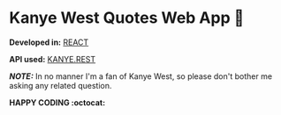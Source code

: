 # Kanye West Quotes Web App :ocean:

**Developed in:** [REACT]( https://github.com/facebook/react )

**API used:** [KANYE.REST]( https://github.com/ajzbc/kanye.rest )

***NOTE:*** In no manner I'm a fan of Kanye West, so please don't bother me asking any related question.

**HAPPY CODING :octocat:**


